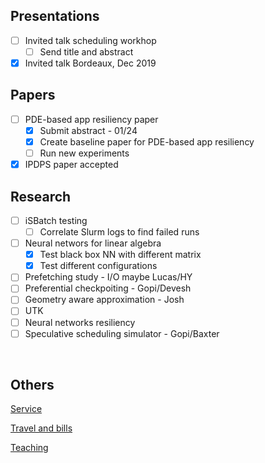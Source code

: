 ## Presentations
  
- [ ] Invited talk scheduling workhop
  - [ ] Send title and abstract
- [x] Invited talk Bordeaux, Dec 2019

## Papers

- [ ] PDE-based app resiliency paper
   - [x] Submit abstract - 01/24
   - [x] Create baseline paper for PDE-based app resiliency
   - [ ] Run new experiments
- [x] IPDPS paper accepted

## Research

- [ ] iSBatch testing
   - [ ] Correlate Slurm logs to find failed runs
- [ ] Neural networs for linear algebra
   - [x] Test black box NN with different matrix
   - [x] Test different configurations
- [ ] Prefetching study - I/O maybe Lucas/HY
- [ ] Preferential checkpoiting - Gopi/Devesh
- [ ] Geometry aware approximation - Josh
- [ ] UTK
- [ ] Neural networks resiliency
- [ ] Speculative scheduling simulator - Gopi/Baxter

<br/>

## Others

[Service](service.md)

[Travel and bills](others.md)

[Teaching](teaching.md)
